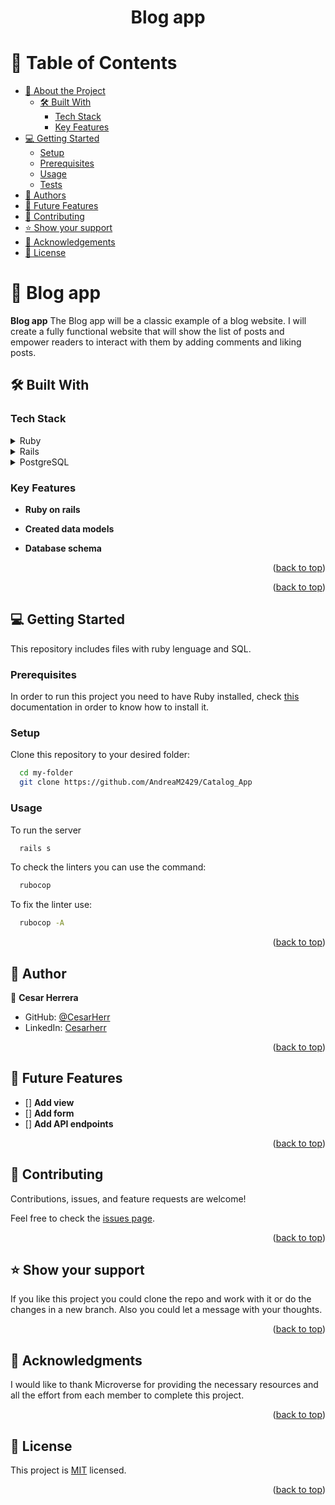 <a name="readme-top"></a>
<div align="center">

  <h1><b>Blog app</b></h1>

</div>

# 📗 Table of Contents

- [📖 About the Project](#about-project)
  - [🛠 Built With](#built-with)
    - [Tech Stack](#tech-stack)
    - [Key Features](#key-features)
- [💻 Getting Started](#getting-started)
  - [Setup](#setup)
  - [Prerequisites](#prerequisites)
  - [Usage](#usage)
  - [Tests](#tests)
- [👥 Authors](#authors)
- [🔭 Future Features](#future-features)
- [🤝 Contributing](#contributing)
- [⭐️ Show your support](#support)
- [🙏 Acknowledgements](#acknowledgements)
- [📝 License](#license)

# 📖 Blog app <a name="about-project"></a>

**Blog app** The Blog app will be a classic example of a blog website. I will create a fully functional website that will show the list of posts and empower readers to interact with them by adding comments and liking posts.

## 🛠 Built With <a name="built-with"></a>

### Tech Stack <a name="tech-stack"></a>

<details>
<summary>Ruby</summary>
  <ul>
    <li>
      <a href="https://www.ruby-lang.org/es/">Ruby</a>
    </li>
    <li>
      <a href="https://github.com/github/rubocop-github/blob/main/STYLEGUIDE.md">Ruby styles guide</a>
    </li>
    <li>
      <a href="https://github.com/microverseinc/linters-config/tree/master/ruby">Ruby linters (Rubocop)</a>
    </li>
  </ul>
</details>

<details>
<summary>Rails</summary>
  <ul>
    <li>
      <a href="https://guides.rubyonrails.org/">Guide</a>
    </li>
  </ul>
</details>

<details>
<summary> PostgreSQL </summary>
  <ul>
    <li>
      <a href="https://www.postgresql.org/docs/current/tutorial-createdb.html#TUTORIAL-CREATEDB">Documentation</a>
    </li>
  </ul>
</details>


### Key Features <a name="key-features"></a>

- **Ruby on rails**

- **Created data models**

- **Database schema**


<p align="right">(<a href="#readme-top">back to top</a>)</p>


<p align="right">(<a href="#readme-top">back to top</a>)</p>

## 💻 Getting Started <a name="getting-started"></a>

This repository includes files with ruby lenguage and SQL.

### Prerequisites

In order to run this project you need to have Ruby installed, check [this](https://github.com/CesarHerr/blogApp.git) documentation in order to know how to install it.

### Setup

Clone this repository to your desired folder:

```sh
  cd my-folder 
  git clone https://github.com/AndreaM2429/Catalog_App
```

### Usage

To run the server

```sh
  rails s
```

To check the linters you can use the command:

```sh
  rubocop
```

To fix the linter use: 

```sh
  rubocop -A
```

<p align="right">(<a href="#readme-top">back to top</a>)</p>

## 👥 Author <a name="author"></a>

👤 **Cesar Herrera**
-   GitHub: [@CesarHerr](https://github.com/CesarHerr)
-   LinkedIn: [Cesarherr](https://www.linkedin.com/in/cesarHerr/)


<p align="right">(<a href="#readme-top">back to top</a>)</p>

## 🔭 Future Features <a name="future-features"></a>

- [] **Add view**
- [] **Add form**
- [] **Add API endpoints**


<p align="right">(<a href="#readme-top">back to top</a>)</p>

## 🤝 Contributing <a name="contributing"></a>

Contributions, issues, and feature requests are welcome!

Feel free to check the [issues page](https://github.com/CesarHerr/blogApp/issues).

<p align="right">(<a href="#readme-top">back to top</a>)</p>

## ⭐️ Show your support <a name="support"></a>

If you like this project you could clone the repo and work with it or do the changes in a new branch. Also you could let a message with your thoughts.

<p align="right">(<a href="#readme-top">back to top</a>)</p>

## 🙏 Acknowledgments <a name="acknowledgements"></a>

I would like to thank Microverse for providing the necessary resources and all the effort from each member to complete this project.

<p align="right">(<a href="#readme-top">back to top</a>)</p>

## 📝 License <a name="license"></a>

This project is [MIT](./LICENSE) licensed.

<p align="right">(<a href="#readme-top">back to top</a>)</p>
